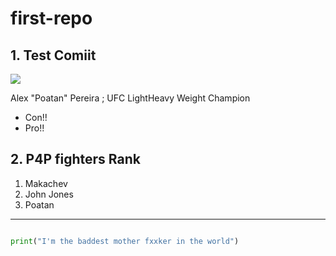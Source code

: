 # first-repo

## 1. Test Comiit

![](https://ichef.bbci.co.uk/ace/standard/976/cpsprodpb/0c3f/live/f13456c0-826d-11ef-ad45-893aa022fcbc.jpg)

Alex "Poatan" Pereira ; UFC LightHeavy Weight Champion

- Con!!
- Pro!!


## 2. P4P fighters Rank
1. Makachev
2. John Jones
3. Poatan


---

```python

print("I'm the baddest mother fxxker in the world")

```
